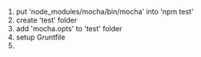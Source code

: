1. put 'node_modules/mocha/bin/mocha' into 'npm test'
2. create 'test' folder
3. add 'mocha.opts' to 'test' folder
4. setup Gruntfile
5. 
